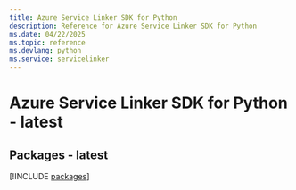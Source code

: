 ```yaml
---
title: Azure Service Linker SDK for Python
description: Reference for Azure Service Linker SDK for Python
ms.date: 04/22/2025
ms.topic: reference
ms.devlang: python
ms.service: servicelinker
---
```

# Azure Service Linker SDK for Python - latest
## Packages - latest
[!INCLUDE [packages](service-linker-index.md)]